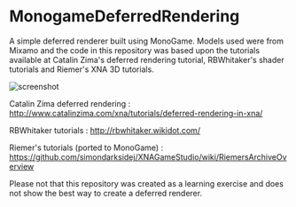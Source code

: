 # MonogameDeferredRendering
A simple deferred renderer built using MonoGame. Models used were from Mixamo and the code in this repository was based upon the tutorials available at Catalin Zima's deferred rendering tutorial, RBWhitaker's shader tutorials and Riemer's XNA 3D tutorials.

![screenshot](https://user-images.githubusercontent.com/63370393/133943864-f8ae6ae7-54fc-4504-84b5-ab54e8f1042b.png)


Catalin Zima deferred rendering : http://www.catalinzima.com/xna/tutorials/deferred-rendering-in-xna/

RBWhitaker tutorials : http://rbwhitaker.wikidot.com/

Riemer's tutorials (ported to MonoGame) : https://github.com/simondarksidej/XNAGameStudio/wiki/RiemersArchiveOverview

Please not that this repository was created as a learning exercise and does not show the best way to create a deferred renderer.
